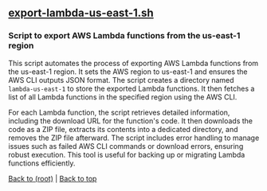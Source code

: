 ## [export-lambda-us-east-1.sh](export-lambda-us-east-1.sh)

### Script to export AWS Lambda functions from the us-east-1 region

This script automates the process of exporting AWS Lambda functions from the us-east-1 region. It sets the AWS region to us-east-1 and ensures the AWS CLI outputs JSON format. The script creates a directory named `lambda-us-east-1` to store the exported Lambda functions. It then fetches a list of all Lambda functions in the specified region using the AWS CLI.

For each Lambda function, the script retrieves detailed information, including the download URL for the function's code. It then downloads the code as a ZIP file, extracts its contents into a dedicated directory, and removes the ZIP file afterward. The script includes error handling to manage issues such as failed AWS CLI commands or download errors, ensuring robust execution. This tool is useful for backing up or migrating Lambda functions efficiently.

[Back to (root)](#root) | [Back to top](#table-of-contents)


